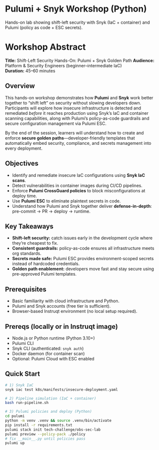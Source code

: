 # Pulumi + Snyk Workshop (Python)

Hands-on lab showing shift-left security with Snyk (IaC + container) and Pulumi (policy as code + ESC secrets).

# Workshop Abstract  
**Title:** Shift-Left Security Hands-On: Pulumi + Snyk Golden Path 
**Audience:** Platform & Security Engineers (beginner–intermediate IaC)  
**Duration:** 45–60 minutes  

## Overview  
This hands-on workshop demonstrates how **Pulumi** and **Snyk** work better together to “shift left” on security without slowing developers down. Participants will explore how insecure infrastructure is detected and remediated *before* it reaches production using Snyk’s IaC and container scanning capabilities, along with Pulumi’s policy-as-code guardrails and secure configuration management via Pulumi ESC.  

By the end of the session, learners will understand how to create and enforce **secure golden paths**—developer-friendly templates that automatically embed security, compliance, and secrets management into every deployment.  

## Objectives  
- Identify and remediate insecure IaC configurations using **Snyk IaC scans**.  
- Detect vulnerabilities in container images during CI/CD pipelines.  
- Enforce **Pulumi CrossGuard policies** to block misconfigurations at deploy time.  
- Use **Pulumi ESC** to eliminate plaintext secrets in code.  
- Understand how Pulumi and Snyk together deliver **defense-in-depth**: pre-commit → PR → deploy → runtime.  

## Key Takeaways  
- **Shift-left security:** catch issues early in the development cycle where they’re cheapest to fix.  
- **Consistent guardrails:** policy-as-code ensures all infrastructure meets org standards.  
- **Secrets made safe:** Pulumi ESC provides environment-scoped secrets instead of hardcoded credentials.  
- **Golden path enablement:** developers move fast and stay secure using pre-approved Pulumi templates.  

## Prerequisites  
- Basic familiarity with cloud infrastructure and Python.  
- Pulumi and Snyk accounts (free tier is sufficient).  
- Browser-based Instruqt environment (no local setup required).  


## Prereqs (locally or in Instruqt image)
- Node.js or Python runtime (Python 3.10+)
- Pulumi CLI
- Snyk CLI (authenticated: `snyk auth`)
- Docker daemon (for container scan)
- Optional: Pulumi Cloud with ESC enabled

## Quick Start
```bash
# 1) Snyk IaC
snyk iac test k8s/manifests/insecure-deployment.yaml

# 2) Pipeline simulation (IaC + container)
bash run-pipeline.sh

# 3) Pulumi policies and deploy (Python)
cd pulumi
python -m venv .venv && source .venv/bin/activate
pip install -r requirements.txt
pulumi stack init tech-challenge/obs-sec-lab
pulumi preview --policy-pack ./policy
# fix __main__.py until policies pass
pulumi up

